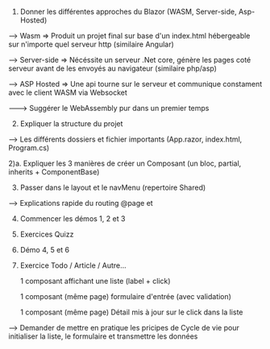 1) Donner les différentes approches du Blazor (WASM, Server-side, Asp-Hosted)

--> Wasm => Produit un projet final sur base d'un index.html hébergeable sur n'importe quel serveur http (similaire Angular)

--> Server-side => Nécéssite un serveur .Net core, génère les pages coté serveur avant de les envoyés au navigateur (similaire php/asp)

--> ASP Hosted => Une api tourne sur le serveur et communique constament avec le client WASM via Websocket

---> Suggérer le WebAssembly pur dans un premier temps


2) Expliquer la structure du projet

--> Les différents dossiers et fichier importants (App.razor, index.html, Program.cs)

2)a. Expliquer les 3 manières de créer un Composant (un bloc, partial, inherits + ComponentBase)

3) Passer dans le layout et le navMenu (repertoire Shared)

--> Explications rapide du routing 
    @page et <NavLink>

4) Commencer les démos 1, 2 et 3

5) Exercices Quizz

6) Démo 4, 5 et 6

7) Exercice Todo / Article / Autre...

    1 composant affichant une liste (label + click)

    1 composant (même page) formulaire d'entrée (avec validation)

    1 composant (même page) Détail mis à jour sur le click dans la liste

--> Demander de mettre en pratique les pricipes de Cycle de vie pour initialiser la liste, le formulaire et transmettre les données

